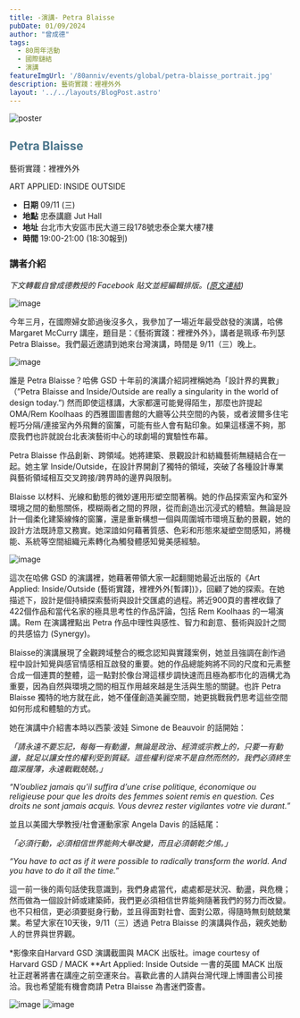 ```yaml
---
title: -演講- Petra Blaisse
pubDate: 01/09/2024
author: "曾成德"
tags:
  - 80周年活動
  - 國際鏈結
  - 演講
featureImgUrl: '/80anniv/events/global/petra-blaisse_portrait.jpg'
description: 藝術實踐：裡裡外外
layout: '../../layouts/BlogPost.astro'
---
```

![poster](/80anniv/events/global/poster.png)

<h2 style="color: rgb(74, 117, 139);">Petra Blaisse</h2>
藝術實踐：裡裡外外

ART APPLIED: INSIDE OUTSIDE 

- __日期__  09/11 (三)
- __地點__  忠泰講廳 Jut Hall 
- __地址__ 台北市大安區市民大道三段178號忠泰企業大樓7樓
- __時間__  19:00-21:00 (18:30報到)



### 講者介紹
_下文轉載自曾成德教授的 Facebook 貼文並經編輯排版。([原文連結](https://www.facebook.com/share/p/vANtT9BvTWQkvSod/?mibextid=oFDknk))_



![image](https://scontent-tpe1-1.xx.fbcdn.net/v/t39.30808-6/457519279_8206864016060588_3603572927455834206_n.jpg?_nc_cat=111&ccb=1-7&_nc_sid=127cfc&_nc_ohc=xtBwAsUhnrQQ7kNvgHiK2zy&_nc_ht=scontent-tpe1-1.xx&oh=00_AYCzwGJofQb7tTcfn0K_-RCUfiDdZOwoHa4Pvy2xCR7NWw&oe=66DB2CF4)

今年三月，在國際婦女節過後沒多久，我參加了一場近年最受啟發的演講，哈佛 Margaret McCurry 講座，題目是：《藝術實踐：裡裡外外》，講者是珮琢·布列瑟 Petra Blaisse。我們最近邀請到她來台灣演講，時間是 9/11（三）晚上。

![image](/80anniv/events/global/petra-blaisse_portrait.jpg)

誰是 Petra Blaisse？哈佛 GSD 十年前的演講介紹詞裡稱她為「設計界的異數」（”Petra Blaisse and Inside/Outside are really a singularity in the world of design today.”) 然而即使這樣講，大家都還可能覺得陌生，那麼也許提起 OMA/Rem Koolhaas 的西雅圖圖書館的大廳等公共空間的內裝，或者波爾多住宅輕巧分隔/連接室內外飛舞的窗簾，可能有些人會有點印象。如果這樣還不夠，那麼我們也許就說台北表演藝術中心的球劇場的實驗性布幕。

Petra Blaisse 作品創新、跨領域。她將建築、景觀設計和紡織藝術無縫結合在一起。她主掌 Inside/Outside，在設計界開創了獨特的領域，突破了各種設計專業與藝術領域相互交叉跨接/跨界時的邊界與限制。

Blaisse 以材料、光線和動態的微妙運用形塑空間著稱。她的作品探索室內和室外環境之間的動態關係，模糊兩者之間的界限，從而創造出沉浸式的體驗。無論是設計一個柔化建築線條的窗簾，還是重新構想一個與周圍城市環境互動的景觀，她的設計方法既詩意又務實。她深諳如何藉著質感、色彩和形態來凝塑空間感知，將機能、系統等空間組織元素轉化為觸發體感知覺美感經驗。


![image](https://scontent-tpe1-1.xx.fbcdn.net/v/t39.30808-6/457456241_8206860086060981_2058071706987019190_n.jpg?stp=cp6_dst-jpg&_nc_cat=103&ccb=1-7&_nc_sid=127cfc&_nc_ohc=zoUM3gnEUY8Q7kNvgEl0ETc&_nc_ht=scontent-tpe1-1.xx&oh=00_AYANaezDClEnocNUMq4gDkvadQWRta2TlSviQvx_Mnm6Hw&oe=66DB4422)

這次在哈佛 GSD 的演講裡，她藉著帶領大家一起翻閱她最近出版的《Art Applied: Inside/Outside (藝術實踐，裡裡外外[暫譯])》，回顧了她的探索。在她描述下，設計是個持續探索藝術與設計交匯處的過程。將近900頁的書裡收錄了422個作品和當代名家的極具思考性的作品評論，包括 Rem Koolhaas 的一場演講。Rem 在演講裡點出 Petra 作品中理性與感性、智力和創意、藝術與設計之間的共感協力 (Synergy)。

Blaisse的演講展現了全觀跨域整合的概念認知與實踐案例，她並且強調在創作過程中設計知覺與感官情感相互啟發的重要。她的作品總能夠將不同的尺度和元素整合成一個連貫的整體，這一點對於像台灣這樣步調快速而且極為都市化的涵構尤為重要，因為自然與環境之間的相互作用越來越是生活與生態的關鍵。也許 Petra Blaisse 獨特的地方就在此，她不僅僅創造美麗空間，她更挑戰我們思考這些空間如何形成和體驗的方式。

她在演講中介紹書本時以西蒙·波娃 Simone de Beauvoir 的話開始：

_「請永遠不要忘記，每每一有動盪，無論是政治、經濟或宗教上的，只要一有動盪，就足以讓女性的權利受到質疑。這些權利從來不是自然而然的，我們必須終生臨深履薄，永遠戰戰兢兢。」_

_“N’oubliez jamais qu’il suffira d’une crise politique, économique ou religieuse pour que les droits des femmes soient remis en question. Ces droits ne sont jamais acquis. Vous devrez rester vigilantes votre vie durant.”_

並且以美國大學教授/社會運動家家 Angela Davis 的話結尾：

_「必須行動，必須相信世界能夠大舉改變，而且必須朝乾夕惕。」_

_“You have to act as if it were possible to radically transform the world. And you have to do it all the time.”_

這一前一後的兩句話使我意識到，我們身處當代，處處都是狀況、動盪，與危機；然而做為一個設計師或建築師，我們更必須相信世界能夠隨著我們的努力而改變。也不只相信，更必須要挺身行動，並且得面對社會、面對公眾，得隨時無刻兢兢業業。希望大家在10天後，9/11（三）透過 Petra Blaisse 的演講與作品，親炙她動人的世界與世界觀。


*影像來自Harvard GSD 演講截圖與 MACK 出版社。image courtesy of Harvard GSD / MACK
**Art Applied: Inside Outside 一書的英國 MACK 出版社正趕著將書在講座之前空運來台。喜歡此書的人請與台灣代理上博圖書公司接洽。我也希望能有機會商請 Petra Blaisse 為書迷們簽書。


![image](https://scontent-tpe1-1.xx.fbcdn.net/v/t39.30808-6/457562270_8206867949393528_1555319946513312547_n.jpg?_nc_cat=109&ccb=1-7&_nc_sid=127cfc&_nc_ohc=jtk3xG0VuKgQ7kNvgHZKHla&_nc_ht=scontent-tpe1-1.xx&oh=00_AYA94jfdCVklCikA0XIKsAZ0lQb3grl2XOxYs2VNF2hr0g&oe=66DB5D34)
![image](https://scontent-tpe1-1.xx.fbcdn.net/v/t39.30808-6/457513716_8206869342726722_7366802827232880977_n.jpg?_nc_cat=101&ccb=1-7&_nc_sid=127cfc&_nc_ohc=oWaIFLEeupEQ7kNvgGVzLPJ&_nc_ht=scontent-tpe1-1.xx&oh=00_AYCHlx1BOr-1bLtx_vCG3zK09ul-06eYgdHhI4foEDU1fA&oe=66DB5AB7)
